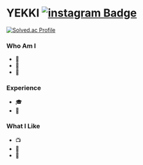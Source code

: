 # YEKKI [![instagram Badge](https://img.shields.io/badge/Instagram-D14836?style=flat&logo=Instagram&logoColor=#E4405F)](https://www.instagram.com/yekki_work)

[![Solved.ac Profile](http://mazassumnida.wtf/api/v2/generate_badge?boj=cyc6264)](https://solved.ac/cyc6264/)  

### Who Am I
- 🌱 
- 🥇 
- 🚅 

### Experience
- 🎓 
- 💊 

### What I Like
- 📺 
- 🔵 
- 🍕 

